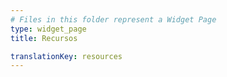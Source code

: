 ```yaml
---
# Files in this folder represent a Widget Page
type: widget_page
title: Recursos

translationKey: resources
---
```

